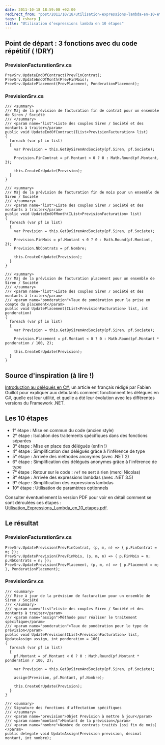 ```yaml
---
date: 2011-10-18 18:59:00 +02:00
redirect_from: "post/2011/10/18/utilisation-expressions-lambda-en-10-etapes"
tags: [ csharp ]
title: "Utilisation d’expressions lambda en 10 étapes"
---
```


## Point de départ : 3 fonctions avec du code répétitif ( !DRY)

### PrevisionFacturationSrv.cs

```
PrevSrv.UpdateEndOfContract(PrevFinContrat);
PrevSrv.UpdateEndOfMonth(PrevFinMois);
PrevSrv.UpdatePlacement(PrevPlacement, PonderationPlacement);
```

### PrevisionSrv.cs

```
/// <summary>
/// Màj de la prévision de facturation fin de contrat pour un ensemble de Siren / Société
/// </summary>
/// <param name="list">Liste des couples Siren / Société et des montants à traiter</param>
public void UpdateEndOfContract(IList<PrevisionFacturation> list)
{
  foreach (var pf in list)
  {
    var Prevision = this.GetBySirenAndSociety(pf.Siren, pf.Societe);

    Prevision.FinContrat = pf.Montant < 0 ? 0 : Math.Round(pf.Montant, 2);

    this.CreateOrUpdate(Prevision);
  }
}

/// <summary>
/// Màj de la prévision de facturation fin de mois pour un ensemble de Siren / Société
/// </summary>
/// <param name="list">Liste des couples Siren / Société et des montants à traiter</param>
public void UpdateEndOfMonth(IList<PrevisionFacturation> list)
{
  foreach (var pf in list)
  {
    var Prevision = this.GetBySirenAndSociety(pf.Siren, pf.Societe);

    Prevision.FinMois = pf.Montant < 0 ? 0 : Math.Round(pf.Montant, 2);
    Prevision.NbContrats = pf.Nombre;

    this.CreateOrUpdate(Prevision);
  }
}

/// <summary>
/// Màj de la prévision de facturation placement pour un ensemble de Siren / Société
/// </summary>
/// <param name="list">Liste des couples Siren / Société et des montants à traiter</param>
/// <param name="ponderation">Taux de pondération pour la prise en compte du placement</param>
public void UpdatePlacement(IList<PrevisionFacturation> list, int ponderation)
{
  foreach (var pf in list)
  {
    var Prevision = this.GetBySirenAndSociety(pf.Siren, pf.Societe);

    Prevision.Placement = pf.Montant < 0 ? 0 : Math.Round(pf.Montant * ponderation / 100, 2);

    this.CreateOrUpdate(Prevision);
  }
}
```

## Source d'inspiration (à lire !)

[Introduction au délégués en C#](http://fguillot.developpez.com/cours/dotnet/introduction-delegates-csharp/), un article en français rédigé
par Fabien Guillot pour expliquer aux débutants comment fonctionnent les
délégués en C#, quelle est leur utilité, et quelle a été leur évolution avec
les différentes versions du Framework .NET.

## Les 10 étapes

* 1° étape : Mise en commun du code (ancien style)
* 2° étape : Isolation des traitements spécifiques dans des fonctions
séparées
* 3° étape : Mise en place des délégués (enfin !)
* 4° étape : Simplification des délégués grâce à l'inférence de
type
* 5° étape : Arrivée des méthodes anonymes (avec .NET 2)
* 6° étape : Simplification des délégués anonymes grâce à l'inférence de
type
* 7° étape : Retour sur le code : `ref` ne sert à rien
(merci Nicolas)
* 8° étape : Arrivée des expressions lambdas (avec .NET 3.5)
* 9° étape : Simplification des expressions lambdas
* 10° étape : Utilisation de paramètres optionnels

Consulter éventuellement la version PDF pour voir en détail comment se sont
déroulées ces étapes : [Utilisation_Expressions_Lambda_en_10_etapes.pdf](/public/2011/Utilisation_Expressions_Lambda_en_10_etapes.pdf).

## Le résultat

### PrevisionFacturationSrv.cs

```
PrevSrv.UpdatePrevision(PrevFinContrat, (p, m, n) => { p.FinContrat = m; });
PrevSrv.UpdatePrevision(PrevFinMois, (p, m, n) => { p.FinMois = m; p.NbContrats = n; });
PrevSrv.UpdatePrevision(PrevPlacement, (p, m, n) => { p.Placement = m; }, PonderationPlacement);
```

### PrevisionSrv.cs

```
/// <summary>
/// Mise à jour de la prévision de facturation pour un ensemble de Siren / Société
/// </summary>
/// <param name="list">Liste des couples Siren / Société et des montants à traiter</param>
/// <param name="assign">Méthode pour réaliser le traitement spécifique</param>
/// <param name="ponderation">Taux de pondération pour le type de prévision</param>
public void UpdatePrevision(IList<PrevisionFacturation> list, UpdateAssign assign, int ponderation = 100)
{
  foreach (var pf in list)
  {
    pf.Montant = pf.Montant < 0 ? 0 : Math.Round(pf.Montant * ponderation / 100, 2);

    var Prevision = this.GetBySirenAndSociety(pf.Siren, pf.Societe);

    assign(Prevision, pf.Montant, pf.Nombre);

    this.CreateOrUpdate(Prevision);
  }
}

/// <summary>
/// Signature des fonctions d'affectation spécifiques
/// </summary>
/// <param name="prevision">Objet Prevision à mettre à jour</param>
/// <param name="montant">Montant de la prévision</param>
/// <param name="nombre">Nombre de contrats traités (ssi fin de mois)</param>
public delegate void UpdateAssign(Prevision prevision, decimal montant, int nombre);
```
